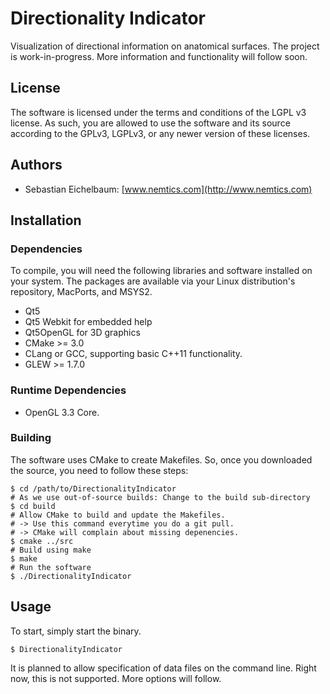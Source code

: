# Directionality Indicator

Visualization of directional information on anatomical surfaces. The project is work-in-progress. More information and functionality will follow soon.

## License

The software is licensed under the terms and conditions of the LGPL v3 license.
As such, you are allowed to use the software and its source according to the GPLv3, LGPLv3, or any newer version of these licenses.

## Authors

* Sebastian Eichelbaum: [www.nemtics.com](http://www.nemtics.com)

## Installation

### Dependencies

To compile, you will need the following libraries and software installed on your system. The packages are available via your Linux distribution's
repository, MacPorts, and MSYS2.

* Qt5
* Qt5 Webkit for embedded help
* Qt5OpenGL for 3D graphics
* CMake >= 3.0
* CLang or GCC, supporting basic C++11 functionality.
* GLEW >= 1.7.0

### Runtime Dependencies

* OpenGL 3.3 Core.

### Building

The software uses CMake to create Makefiles. So, once you downloaded the source, you need to follow these steps:

```shell
$ cd /path/to/DirectionalityIndicator
# As we use out-of-source builds: Change to the build sub-directory
$ cd build
# Allow CMake to build and update the Makefiles. 
# -> Use this command everytime you do a git pull.
# -> CMake will complain about missing depenencies.
$ cmake ../src
# Build using make
$ make
# Run the software
$ ./DirectionalityIndicator
```

## Usage

To start, simply start the binary.

```shell
$ DirectionalityIndicator
```

It is planned to allow specification of data files on the command line. Right now, this is not supported. More options will follow.

